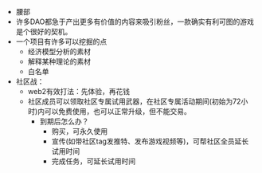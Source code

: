 - 腰部
- 许多DAO都急于产出更多有价值的内容来吸引粉丝，一款确实有利可图的游戏是个很好的契机。
- 一个项目有许多可以挖掘的点
	- 经济模型分析的素材
	- 解释某种理论的素材
	- 白名单
- 社区战：
	- web2有效打法：先体验，再花钱
	- 社区成员可以领取社区专属试用武器，在社区专属活动期间(初始为72小时)内可以免费使用，也可以正常升级，但不能交易。
		- 到期后怎么办？
			- 购买，可永久使用
			- 宣传(如带社区tag发推特、发布游戏视频等)，可帮社区全员延长试用时间
			- 完成任务，可延长试用时间
